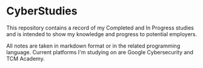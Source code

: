 # CyberStudies

This repository contains a record of my Completed and In Progress studies and is intended to show my knowledge and progress to potential employers.

All notes are taken in markdown format or in the related programming language. Current platforms I'm studying on are Google Cybersecurity and TCM Academy.
